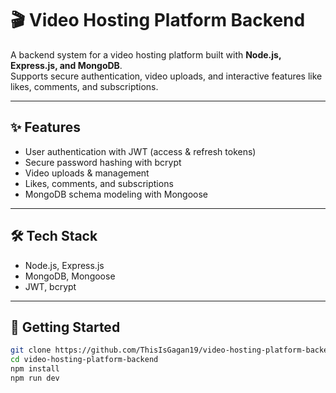 # 🎬 Video Hosting Platform Backend

A backend system for a video hosting platform built with **Node.js, Express.js, and MongoDB**.  
Supports secure authentication, video uploads, and interactive features like likes, comments, and subscriptions.

---

## ✨ Features
- User authentication with JWT (access & refresh tokens)  
- Secure password hashing with bcrypt  
- Video uploads & management  
- Likes, comments, and subscriptions  
- MongoDB schema modeling with Mongoose  

---

## 🛠 Tech Stack
- Node.js, Express.js  
- MongoDB, Mongoose  
- JWT, bcrypt  

---

## 🚀 Getting Started
```bash
git clone https://github.com/ThisIsGagan19/video-hosting-platform-backend.git
cd video-hosting-platform-backend
npm install
npm run dev
